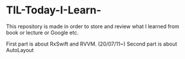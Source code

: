 # TIL-Today-I-Learn-
This repository is made in order to store and review what I learned from book or lecture or Google etc.

First part is about RxSwift and RVVM. (20/07/11~)
Second part is about AutoLayout 
